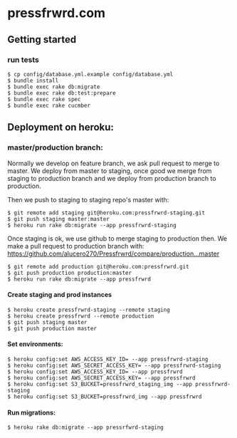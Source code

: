 # pressfrwrd.com


## Getting started

### run tests

    $ cp config/database.yml.example config/database.yml
    $ bundle install
    $ bundle exec rake db:migrate
    $ bundle exec rake db:test:prepare
    $ bundle exec rake spec
    $ bundle exec rake cucmber


## Deployment on heroku:

### master/production branch:

Normally we develop on feature branch, we ask pull request to merge to master.
We deploy from master to staging, once good we merge from staging to production branch and we deploy from production branch to production.

Then we push to staging to staging repo's master with:

    $ git remote add staging git@heroku.com:pressfrwrd-staging.git
    $ git push staging master:master
    $ heroku run rake db:migrate --app pressfrwrd-staging
    
Once staging is ok, we use github to merge staging to production then.  We make a pull request to production branch with: https://github.com/alucero270/Pressfrwrd/compare/production...master

    $ git remote add production git@heroku.com:pressfrwrd.git
    $ git push production production:master
    $ heroku run rake db:migrate --app pressfrwrd

#### Create staging and prod instances

    $ heroku create pressfrwrd-staging --remote staging
    $ heroku create pressfrwrd --remote production
    $ git push staging master
    $ git push production master

#### Set environments:

    $ heroku config:set AWS_ACCESS_KEY_ID= --app pressfrwrd-staging
    $ heroku config:set AWS_SECRET_ACCESS_KEY= --app pressfrwrd-staging
    $ heroku config:set AWS_ACCESS_KEY_ID= --app pressfrwrd
    $ heroku config:set AWS_SECRET_ACCESS_KEY= --app pressfrwrd
    $ heroku config:set S3_BUCKET=pressfrwrd_staging_img --app pressfrwrd-staging
    $ heroku config:set S3_BUCKET=pressfrwrd_img --app pressfrwrd

#### Run migrations:

    $ heroku rake db:migrate --app pressrfwrd-staging


